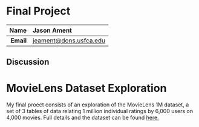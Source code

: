 Final Project
==============================

| **Name**  | Jason Ament |
|----------:|:-------------|
| **Email** | jeament@dons.usfca.edu |

## Discussion ##

MovieLens Dataset Exploration
==============================

My final proect consists of an exploration of the MovieLens 1M dataset, a set of 3 tables of data relating 1 million individual ratings by 6,000 users on 4,000 movies.  Full details and the dataset can be found [here.](http://grouplens.org/datasets/movielens/)


